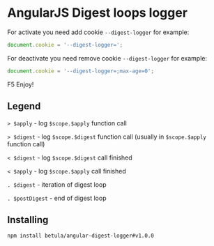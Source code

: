 # AngularJS Digest loops logger

For activate you need add cookie `--digest-logger` for example:

```js
document.cookie = '--digest-logger=';
```

For deactivate you need remove cookie `--digest-logger` for example:

```js
document.cookie = '--digest-logger=;max-age=0';
```

F5
Enjoy!

## Legend

`> $apply` - log `$scope.$apply` function call

`> $digest` - log `$scope.$digest` function call (usually in `$scope.$apply` function call)

`< $digest` - log `$scope.$digest` call finished

`< $apply` - log `$scope.$apply` call finished

`. $digest` - iteration of digest loop

`. $postDigest` - end of digest loop
    
## Installing

```bash
npm install betula/angular-digest-logger#v1.0.0
```

